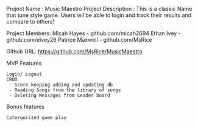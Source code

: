 Project Name : Music Maestro
Project Description : This is a classic Name that tune style game. Users wil be able to login and track their results and compare to others!

Project Members:
	Micah Hayes - github.com/micah2694
	Ethan Ivey - github.com/eivey26
	Patrice Maxwell - github.com/MsRice

Github URL: https://github.com/MsRice/MusicMaestro

MVP Features

	Login/ Logout
	CRUD 
	 - Score keeping adding and updating db 
	 - Reading Songs from the library of songs
	 - Deleting Messages from Leader board

Bonus features

	Catergorized game play